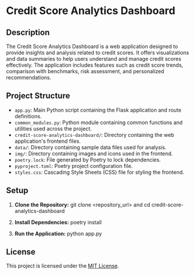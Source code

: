 # Credit Score Analytics Dashboard

## Description

The Credit Score Analytics Dashboard is a web application designed to provide insights and analysis related to credit scores. It offers visualizations and data summaries to help users understand and manage credit scores effectively. The application includes features such as credit score trends, comparison with benchmarks, risk assessment, and personalized recommendations.

## Project Structure

- `app.py`: Main Python script containing the Flask application and route definitions.
- `common_modules.py`: Python module containing common functions and utilities used across the project.
- `credit-score-analytics-dashboard/`: Directory containing the web application's frontend files.
- `data/`: Directory containing sample data files used for analysis.
- `img/`: Directory containing images and icons used in the frontend.
- `poetry.lock`: File generated by Poetry to lock dependencies.
- `pyproject.toml`: Poetry project configuration file.
- `styles.css`: Cascading Style Sheets (CSS) file for styling the frontend.

## Setup

1. **Clone the Repository:** 
git clone <repository_url>
and cd credit-score-analytics-dashboard

2. **Install Dependencies:** poetry install

3. **Run the Application:** python app.py


## License

This project is licensed under the [MIT License](LICENSE).
